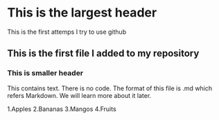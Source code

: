 # This is the largest header
This is the first attemps I try to use github

## This is the first file I added to my repository

### This is smaller header
This contains text. There is no code. The format of this file is .md which refers Markdown.
We will learn more about it later. 

1.Apples
2.Bananas
3.Mangos
4.Fruits

